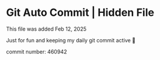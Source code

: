 # Git Auto Commit | Hidden File

This file was added Feb 12, 2025

Just for fun and keeping my daily git commit active 🤪

commit number: 460942
